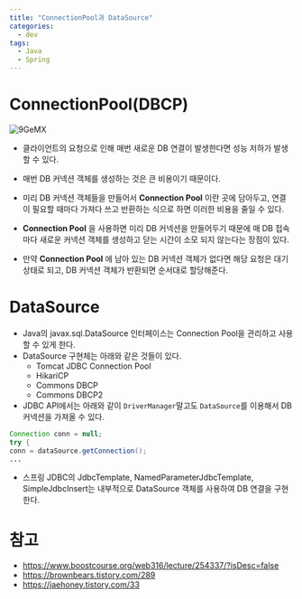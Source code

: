 ```yaml
---
title: "ConnectionPool과 DataSource"
categories:
  - dev
tags:
  - Java
  - Spring 
---
```


# ConnectionPool(DBCP)
![9GeMX](https://user-images.githubusercontent.com/37281119/115138689-957d6c80-a068-11eb-8e67-f64b9ee4785b.jpg)
- 클라이언트의 요청으로 인해 매번 새로운 DB 연결이 발생한다면 성능 저하가 발생할 수 있다. 
- 매번 DB 커넥션 객체를 생성하는 것은 큰 비용이기 때문이다.
- 미리 DB 커넥션 객체들을 만들어서 **Connection Pool** 이란 곳에 담아두고, 연결이 필요할 때마다 가져다 쓰고 반환하는 식으로 하면 이러한 비용을 줄일 수 있다. 
- **Connection Pool** 을 사용하면 미리 DB 커넥션을 만들어두기 때문에 매 DB 접속마다 새로운 커넥션 객체를 생성하고 닫는 시간이 소모 되지 않는다는 장점이 있다.

- 만약 **Connection Pool** 에 남아 있는 DB 커넥션 객체가 없다면 해당 요청은 대기 상태로 되고, DB 커넥션 객체가 반환되면 순서대로 할당해준다. 

# DataSource

-  Java의 javax.sql.DataSource 인터페이스는 Connection Pool을 관리하고 사용할 수 있게 한다.
- DataSource 구현체는 아래와 같은 것들이 있다.
  - Tomcat JDBC Connection Pool
  - HikariCP 
  - Commons DBCP
  - Commons DBCP2
- JDBC API에서는 아래와 같이  `DriverManager`말고도 `DataSource`를 이용해서 DB 커넥션을 가져올 수 있다.

``` java
Connection conn = null;
try { 
conn = dataSource.getConnection(); 
...
```

- 스프링 JDBC의 JdbcTemplate, NamedParameterJdbcTemplate, SimpleJdbcInsert는 내부적으로 DataSource 객체를 사용하여 DB 연결을 구현한다. 

# 참고

- https://www.boostcourse.org/web316/lecture/254337/?isDesc=false
- https://brownbears.tistory.com/289
- https://jaehoney.tistory.com/33